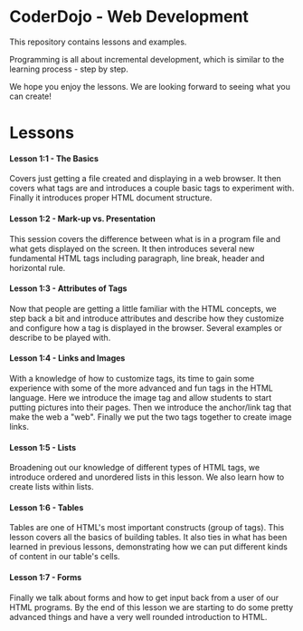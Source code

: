 CoderDojo - Web Development
===========================

This repository contains lessons and examples.  

Programming is all about incremental development, which is similar to the learning process - step by step.

We hope you enjoy the lessons.  We are looking forward to seeing what you can create!


Lessons
=======

#### Lesson 1:1 - The Basics

Covers just getting a file created and displaying in a web browser.  It then covers what tags are and introduces a couple basic tags to experiment with.  Finally it introduces proper HTML document structure.
	
#### Lesson 1:2 - Mark-up vs. Presentation

This session covers the difference between what is in a program file and what gets displayed on the screen.  It then introduces several new fundamental HTML tags including paragraph, line break, header and horizontal rule.
	
#### Lesson 1:3 - Attributes of Tags

Now that people are getting a little familiar with the HTML concepts, we step back a bit and introduce attributes and describe how they customize and configure how a tag is displayed in the browser.  Several examples or  describe to be played with.
	
#### Lesson 1:4 - Links and Images

With a knowledge of how to customize tags, its time to gain some experience with some of the more advanced and fun tags in the HTML language.  Here we introduce the image tag and allow students to start putting pictures into their pages.  Then we introduce the anchor/link tag that make the web a "web".  Finally we put the two tags together to create image links.

#### Lesson 1:5 - Lists

Broadening out our knowledge of different types of HTML tags, we introduce ordered and unordered lists in this lesson.  We also learn how to create lists within lists. 
	
#### Lesson 1:6 - Tables

Tables are one of HTML's most important constructs (group of tags).  This lesson covers all the basics of building tables.  It also ties in what has been learned in previous lessons, demonstrating how we can put different kinds of content in our table's cells.
	
#### Lesson 1:7 - Forms

Finally we talk about forms and how to get input back from a user of our HTML programs.  By the end of this lesson we are starting to do some pretty advanced things and have a very well rounded introduction to HTML.


